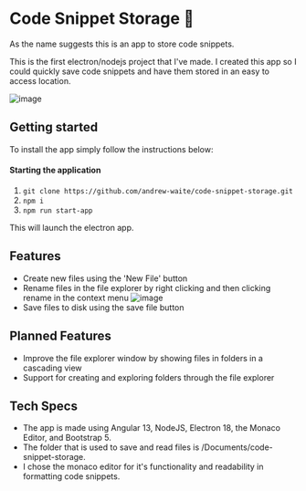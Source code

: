 # Code Snippet Storage 📘

As the name suggests this is an app to store code snippets. 

This is the first electron/nodejs project that I've made. I created this app so I could quickly save code snippets and have them stored in an easy to access location.

![image](https://user-images.githubusercontent.com/2316269/175801359-1c48888d-1845-474c-a6b5-040197e1f622.png)


## Getting started

To install the app simply follow the instructions below:
 
#### Starting the application
  1. `git clone https://github.com/andrew-waite/code-snippet-storage.git`
  2. `npm i`
  3. `npm run start-app`

This will launch the electron app.
 
## Features
- Create new files using the 'New File' button
- Rename files in the file explorer by right clicking and then clicking rename in the context menu
  ![image](https://user-images.githubusercontent.com/2316269/175801336-0f11b3db-c543-4ec6-815f-e57319a0d80d.png)
- Save files to disk using the save file button

## Planned Features

- Improve the file explorer window by showing files in folders in a cascading view
- Support for creating and exploring folders through the file explorer

## Tech Specs

- The app is made using Angular 13, NodeJS, Electron 18, the Monaco Editor, and Bootstrap 5.
- The folder that is used to save and read files is <your user home directory>/Documents/code-snippet-storage.
- I chose the monaco editor for it's functionality and readability in formatting code snippets.  
